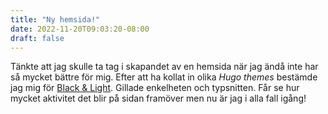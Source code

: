 ```yaml
---
title: "Ny hemsida!"
date: 2022-11-20T09:03:20-08:00
draft: false
---
```


Tänkte att jag skulle ta tag i skapandet av en hemsida när jag ändå inte har så mycket bättre för mig. Efter att ha kollat in olika *Hugo themes* bestämde jag mig för [Black & Light](https://themes.gohugo.io/themes/hugo-black-and-light-theme/). Gillade enkelheten och typsnitten. Får se hur mycket aktivitet det blir på sidan framöver men nu är jag i alla fall igång!  

